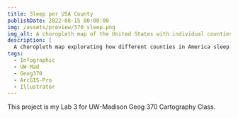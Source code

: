 ```yaml
---
title: Sleep per USA County
publishDate: 2022-08-15 00:00:00
img: /assets/preview/370_sleep.png
img_alt: A choropleth map of the United States with individual counties colored by the percent of adults who get less than 7 hours of sleep.
description: |
  A choropleth map explorating how different counties in America sleep.
tags:
  - Infographic
  - UW-Mad
  - Geog370
  - ArcGIS-Pro
  - Illustrator
---
```


This project is my Lab 3 for UW-Madison Geog 370 Cartography Class.